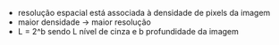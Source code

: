 - resolução espacial está associada à densidade de pixels da imagem
- maior densidade -> maior resolução
-  L = 2^b sendo L nível de cinza e b profundidade da imagem

